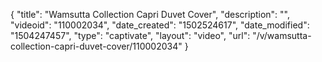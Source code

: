{
    "title": "Wamsutta Collection Capri Duvet Cover",
    "description": "",
    "videoid": "110002034",
    "date_created": "1502524617",
    "date_modified": "1504247457",
    "type": "captivate",
    "layout": "video",
    "url": "\/v\/wamsutta-collection-capri-duvet-cover\/110002034"
}
